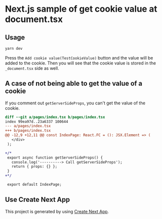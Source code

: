 # Next.js sample of get cookie value at document.tsx

## Usage

```bash
yarn dev
```

Press the `Add cookie value(TestCookieValue)` button and the value will be added to the cookie.
Then you will see that the cookie value is stored in the `_document.tsx` side as well.

## A case of not being able to get the value of a cookie

If you comment out `getServerSideProps`, you can't get the value of the cookie.

```diff
diff --git a/pages/index.tsx b/pages/index.tsx
index 99ea97d..23a6337 100644
--- a/pages/index.tsx
+++ b/pages/index.tsx
@@ -12,9 +12,11 @@ const IndexPage: React.FC = (): JSX.Element => (
   </div>
 );

+/*
 export async function getServerSideProps() {
   console.log('----------> Call getServerSideProps');
   return { props: {} };
 }
+*/

 export default IndexPage;
```

## Use Create Next App

This project is generated by using [Create Next App](https://nextjs.org/docs/api-reference/create-next-app).
